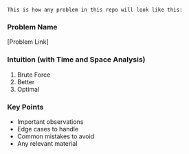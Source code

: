`This is how any problem in this repo will look like this:`

### Problem Name
[Problem Link]

### Intuition (with Time and Space Analysis)
1. Brute Force
2. Better
3. Optimal

### Key Points
- Important observations
- Edge cases to handle
- Common mistakes to avoid
- Any relevant material
